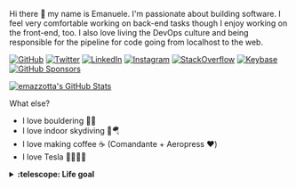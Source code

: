 Hi there 👋 my name is Emanuele. I'm passionate about building software. I feel very comfortable working on back-end tasks though I enjoy working on the front-end, too. I also love living the DevOps culture and being responsible for the pipeline for code going from localhost to the web.

[![GitHub](https://img.shields.io/github/followers/emazzotta?label=GitHub&style=social)](https://github.com/emazzotta)
[![Twitter](https://img.shields.io/twitter/follow/emazzotta?label=Twitter&style=social)](https://twitter.com/emazzotta)
[![LinkedIn](https://img.shields.io/badge/LinkedIn--_.svg?style=social&logo=linkedin)](https://www.linkedin.com/in/emazzotta)
[![Instagram](https://img.shields.io/badge/Instagram--_.svg?style=social&logo=instagram)](https://www.instagram.com/emazzotta_/)
[![StackOverflow](https://img.shields.io/badge/StackOverflow--_.svg?style=social&logo=stackoverflow)](https://stackoverflow.com/users/2596187/emazzotta)
[![Keybase](https://img.shields.io/badge/Keybase--_.svg?style=social&logo=keybase)](https://keybase.io/emazzotta)
[![GitHub Sponsors](https://img.shields.io/badge/GitHub_Sponsors--_.svg?style=social&logo=github&logoColor=EA4AAA)](https://github.com/sponsors/emazzotta)

[![emazzotta's GitHub Stats](https://github-readme-stats.vercel.app/api?username=emazzotta&count_private=true&show_icons=true&theme=tokyonight)](https://github.com/emazzotta)

What else?
* I love bouldering 🧗‍♀️
* I love indoor skydiving 🏢🪂
* I love making coffee ☕️ (Comandante + Aeropress ❤️)
* I love Tesla 🚗🔋🌞🍃

<details>
  <summary><b>:telescope: Life goal</b></summary>
  "Leave this world a little better than you found it." - Robert Baden-Powell
</details>
